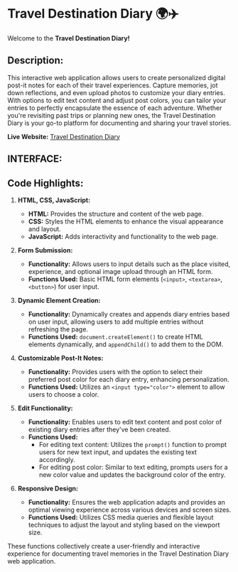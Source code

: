 # Travel Destination Diary 🌍✈️

Welcome to the **Travel Destination Diary!**

## **Description:**

This interactive web application allows users to create personalized digital post-it notes for each of their travel experiences. Capture memories, jot down reflections, and even upload photos to customize your diary entries. With options to edit text content and adjust post colors, you can tailor your entries to perfectly encapsulate the essence of each adventure. Whether you're revisiting past trips or planning new ones, the Travel Destination Diary is your go-to platform for documenting and sharing your travel stories.

**Live Website:** [Travel Destination Diary](https://chakrikaanousha.github.io/Travel-Destination-Diary/)

## INTERFACE:


## **Code Highlights:**

1. **HTML, CSS, JavaScript:**
   - **HTML:** Provides the structure and content of the web page.
   - **CSS:** Styles the HTML elements to enhance the visual appearance and layout.
   - **JavaScript:** Adds interactivity and functionality to the web page.

2. **Form Submission:**
   - **Functionality:** Allows users to input details such as the place visited, experience, and optional image upload through an HTML form.
   - **Functions Used:** Basic HTML form elements (`<input>`, `<textarea>`, `<button>`) for user input.

3. **Dynamic Element Creation:**
   - **Functionality:** Dynamically creates and appends diary entries based on user input, allowing users to add multiple entries without refreshing the page.
   - **Functions Used:** `document.createElement()` to create HTML elements dynamically, and `appendChild()` to add them to the DOM.

4. **Customizable Post-It Notes:**
   - **Functionality:** Provides users with the option to select their preferred post color for each diary entry, enhancing personalization.
   - **Functions Used:** Utilizes an `<input type="color">` element to allow users to choose a color.

5. **Edit Functionality:**
   - **Functionality:** Enables users to edit text content and post color of existing diary entries after they've been created.
   - **Functions Used:** 
     - For editing text content: Utilizes the `prompt()` function to prompt users for new text input, and updates the existing text accordingly.
     - For editing post color: Similar to text editing, prompts users for a new color value and updates the background color of the entry.

6. **Responsive Design:**
   - **Functionality:** Ensures the web application adapts and provides an optimal viewing experience across various devices and screen sizes.
   - **Functions Used:** Utilizes CSS media queries and flexible layout techniques to adjust the layout and styling based on the viewport size.

These functions collectively create a user-friendly and interactive experience for documenting travel memories in the Travel Destination Diary web application.
